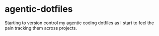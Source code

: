 # agentic-dotfiles
Starting to version control my agentic coding dotfiles as I start to feel the pain tracking them across projects.
